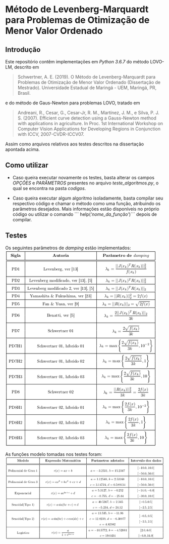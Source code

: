 # Método de Levenberg-Marquardt para Problemas de Otimização de Menor Valor Ordenado

## Introdução

Este repositório contêm implementações em *Python 3.6.7* do método LOVO-LM, descrito em

> Schwertner, A. E. (2019). O Método de Levenberg-Marquardt para Problemas de Otimização de Menor Valor Ordenado (Dissertação de Mestrado). Universidade Estadual de Maringá - UEM, Maringá, PR, Brasil.

e do método de Gaus-Newton para problemas LOVO, tratado em

> Andreani, R., Cesar, G., Cesar-Jr, R. M., Martínez, J. M., e Silva, P. J. S. (2007). Efficient curve detection using a Gauss-Newton method with applications in agriculture. In Proc. 1st International Workshop on Computer Vision Applications for Developing Regions in Conjunction with ICCV, 2007-CVDR-ICCV07.

Assim como arquivos relativos aos testes descritos na dissertação apontada acima.

## Como utilizar

 - Caso queira executar novamente os testes, basta alterar os campos *OPÇÕES* e *PARÂMETROS* presentes no arquivo *teste_algoritmos.py*, o qual se encontra na pasta *codigos*.

 - Caso queira executar algum algoritmo isoladamente, basta compilar seu respectivo código e chamar o método como uma função, atribuindo os parâmetros desejados. Mais informações estão disponíveis no próprio código ou utilizar o comando ``` help(*'nome_da_função'*)´´´ depois de compilar.

## Testes

Os seguintes parâmetros de *damping* estão implementados:
![](/imagens/damping.png)

As funções modelo tomadas nos testes foram:
![](/imagens/modelos.png)







